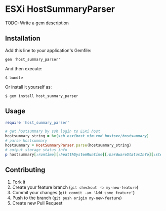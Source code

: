 # ESXi HostSummaryParser

TODO: Write a gem description

## Installation

Add this line to your application's Gemfile:

    gem 'host_summary_parser'

And then execute:

    $ bundle

Or install it yourself as:

    $ gem install host_summary_parser

## Usage
```ruby
require 'host_summary_parser'

# get hostsummary by ssh login to ESXi host
hostsummary_string = %x(ssh esxihost vim-cmd hostsvc/hostsummary)
# parse hostsummary
hostsummary = HostSummaryParser.parse(hostsummary_string)
# output storage status info
p hostsummary[:runtime][:healthSystemRuntime][:hardwareStatusInfo][:storageStatusInfo]
```

## Contributing

1. Fork it
2. Create your feature branch (`git checkout -b my-new-feature`)
3. Commit your changes (`git commit -am 'Add some feature'`)
4. Push to the branch (`git push origin my-new-feature`)
5. Create new Pull Request
